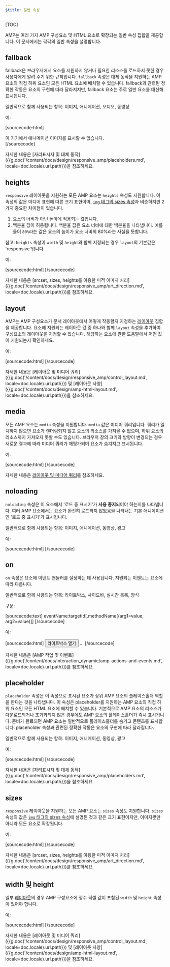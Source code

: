 ```yaml
---
$title: 일반 속성
---
```


[TOC]

AMP는 여러 가지 AMP 구성요소 및 HTML 요소로 확장되는 일반 속성 집합을 제공합니다.  이 문서에서는 각각의 일반 속성을 설명합니다.

## fallback

fallback은 브라우저에서 요소를 지원하지 않거나 필요한 리소스를 로드하지 못한 경우 사용자에게 알려 주기 위한 규칙입니다. `fallback` 속성은 대체 동작을 지원하는 AMP 요소의 직접 하위 요소인 모든 HTML 요소에 배치할 수 있습니다. fallback과 관련된 정확한 작동은 요소의 구현에 따라 달라지지만, fallback 요소는 주로 일반 요소를 대신해 표시됩니다.

일반적으로 함께 사용되는 항목: 이미지, 애니메이션, 오디오, 동영상

예:

[sourcecode:html]
<amp-anim src="animated.gif" width="466" height="355" layout="responsive" >
  <div fallback>이 기기에서 애니메이션 이미지를 표시할 수 없습니다.</div>
</amp-anim>
[/sourcecode]

자세한 내용은 [자리표시자 및 대체 동작]({{g.doc('/content/docs/design/responsive_amp/placeholders.md', locale=doc.locale).url.path}})을 참조하세요.


## heights

`responsive` 레이아웃을 지원하는 모든 AMP 요소는 `heights` 속성도 지원합니다. 이 속성의 값은 미디어 표현에 따른 크기 표현이며, [`img` 태그의 sizes 속성](https://developer.mozilla.org/ko-KR/docs/Web/HTML/Element/img)과 비슷하지만 2가지 중요한 차이점이 있습니다.


1. 요소의 너비가 아닌 높이에 적용되는 값입니다.
2. 백분율 값이 허용됩니다. 백분율 값은 요소 너비에 대한 백분율을 나타냅니다. 예를 들어 `80%`라는 값은 요소의 높이가 요소 너비의 80%라는 사실을 뜻합니다.

참고: `heights` 속성이 `width` 및 `height`와 함께 지정되는 경우 `layout`의 기본값은 'responsive`입니다.

예:

[sourcecode:html]
<amp-img src="amp.png"
    width="320" height="256"
    heights="(min-width:500px) 200px, 80%">
</amp-img>
[/sourcecode]

자세한 내용은 [srcset, sizes, heights를 이용한 미적 이미지 처리]({{g.doc('/content/docs/design/responsive_amp/art_direction.md', locale=doc.locale).url.path}})를 참조하세요.

## layout

AMP는 AMP 구성요소가 문서 레이아웃에서 어떻게 작동할지 지정하는 [레이아웃](/ko/docs/design/responsive/control_layout.html#the-layout-attribute) 집합을 제공합니다. 요소에 지원되는 레이아웃 값 중 하나와 함께 `layout` 속성을 추가하여 구성요소의 레이아웃을 지정할 수 있습니다. 해당하는 요소에 관한 도움말에서 어떤 값이 지원되는지 확인하세요.

예:

[sourcecode:html]
<amp-img src="/img/amp.jpg"
    width="1080"
    height="610"
    layout="responsive"
    alt="이미지">
</amp-img>
[/sourcecode]

자세한 내용은 [레이아웃 및 미디어 쿼리]({{g.doc('/content/docs/design/responsive_amp/control_layout.md', locale=doc.locale).url.path}}) 및 [레이아웃 사양]({{g.doc('/content/docs/design/amp-html-layout.md', locale=doc.locale).url.path}})을 참조하세요.

## media

모든 AMP 요소는 `media` 속성을 지원합니다. `media` 값은 미디어 쿼리입니다. 쿼리가 일치하지 않으면 요소가 렌더링되지 않고 요소의 리소스를 가져올 수 없으며, 하위 요소의 리소스까지 가져오지 못할 수도 있습니다. 브라우저 창의 크기와 방향이 변경되는 경우 새로운 결과에 따라 미디어 쿼리가 재평가되며 요소가 숨겨지고 표시됩니다.

예:

[sourcecode:html]
<amp-img
    media="(min-width: 650px)"
    src="wide.jpg"
    width="466"
    height="355" layout="responsive"></amp-img>
<amp-img
    media="(max-width: 649px)"
    src="narrow.jpg"
    width="527"
    height="193" layout="responsive"></amp-img>
[/sourcecode]

자세한 내용은 [레이아웃 및 미디어 쿼리](/ko/docs/design/responsive/control_layout.html#element-media-queries)를 참조하세요.

## noloading

`noloading` 속성은 이 요소에서 '로드 중 표시기'가 **사용 중지**되어야 하는지를 나타냅니다. 여러 AMP 요소에서는 요소가 완전히 로드되지 않았음을 나타내는 기본 애니메이션인 '로드 중 표시기'가 표시됩니다.

일반적으로 함께 사용되는 항목: 이미지, 애니메이션, 동영상, 광고

예:

[sourcecode:html]
<amp-img src="card.jpg"
    noloading
    height="190"
    width="297"
    layout="responsive">
</amp-img>
[/sourcecode]

## on

`on` 속성은 요소에 이벤트 핸들러를 설정하는 데 사용됩니다. 지원되는 이벤트는 요소에 따라 다릅니다.

일반적으로 함께 사용되는 항목: 라이트박스, 사이드바, 실시간 목록, 양식

구문:

[sourcecode:text]
eventName:targetId[.methodName[(arg1=value, arg2=value)]]
[/sourcecode]

예:

[sourcecode:html]
<button on="tap:my-lightbox">라이트박스 열기</button>
<amp-lightbox id="my-lightbox" layout="nodisplay">
  ...
</amp-lightbox>
[/sourcecode]

자세한 내용은 [AMP 작업 및 이벤트]({{g.doc('/content/docs/interaction_dynamic/amp-actions-and-events.md', locale=doc.locale).url.path}})를 참조하세요.

## placeholder

`placeholder` 속성은 이 속성으로 표시된 요소가 상위 AMP 요소의 플레이스홀더 역할을 한다는 것을 나타냅니다. 이 속성은 placeholder를 지원하는 AMP 요소의 직접 하위 요소인 모든 HTML 요소에 배치할 수 있습니다. 기본적으로 AMP 요소의 리소스가 다운로드되거나 초기화되지 않은 경우에도 AMP 요소의 플레이스홀더가 즉시 표시됩니다. 준비가 완료되면 AMP 요소는 일반적으로 플레이스홀더를 숨기고 콘텐츠를 표시합니다. placeholder 속성과 관련된 정확한 작동은 요소의 구현에 따라 달라집니다.

일반적으로 함께 사용되는 항목: 이미지, 애니메이션, 동영상, 광고

예:

[sourcecode:html]
<amp-anim src="animated.gif" width="466" height="355" layout="responsive">
  <amp-img placeholder src="preview.png" layout="fill"></amp-img>
</amp-anim>
[/sourcecode]

자세한 내용은 [자리표시자 및 대체 동작]({{g.doc('/content/docs/design/responsive_amp/placeholders.md', locale=doc.locale).url.path}})을 참조하세요.


## sizes

`responsive` 레이아웃을 지원하는 모든 AMP 요소는 `sizes` 속성도 지원합니다. `sizes` 속성의 값은 [`img` 태그의 sizes 속성](https://developer.mozilla.org/ko-KR/docs/Web/HTML/Element/img)에 설명된 것과 같은 크기 표현이지만, 이미지뿐만 아니라 모든 요소로 확장됩니다.

예:

[sourcecode:html]
<amp-img src="amp.png"
    width="400" height="300"
    layout="responsive"
    sizes="(min-width: 320px) 320px, 100vw">
</amp-img>
[/sourcecode]

자세한 내용은 [srcset, sizes, heights를 이용한 미적 이미지 처리]({{g.doc('/content/docs/design/responsive_amp/art_direction.md', locale=doc.locale).url.path}})를 참조하세요.

## width 및 height

일부 [레이아웃](/ko/docs/design/responsive/control_layout.html#the-layout-attribute)의 경우 AMP 구성요소에 정수 픽셀 값이 포함된 `width` 및 `height` 속성이 있어야 합니다.

예:

[sourcecode:html]
<amp-anim width="245"
    height="300"
    src="/img/cat.gif"
    alt="고양이 애니메이션">
</amp-anim>
[/sourcecode]

자세한 내용은 [레이아웃 및 미디어 쿼리]({{g.doc('/content/docs/design/responsive_amp/control_layout.md', locale=doc.locale).url.path}}) 및 [레이아웃 사양]({{g.doc('/content/docs/design/amp-html-layout.md', locale=doc.locale).url.path}})을 참조하세요.
